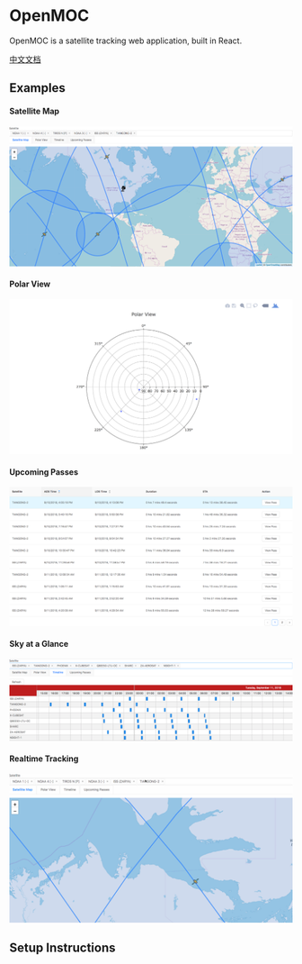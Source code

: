 OpenMOC
=================
OpenMOC is a satellite tracking web application, built in React.

[中文文档](https://github.com/Seedarchangel/TuChart/blob/master/Example_Graphs/En_US.md)

## Examples
#### Satellite Map
![notebook-0](https://github.com/Seedarchangel/openmoc/blob/master/examples/map_3.png?raw=true)
#### Polar View
![notebook-0](https://github.com/Seedarchangel/openmoc/blob/master/examples/polar_many.png)
#### Upcoming Passes
![notebook-0](https://github.com/Seedarchangel/openmoc/blob/master/examples/passes.png)
#### Sky at a Glance
![notebook-0](https://github.com/Seedarchangel/openmoc/blob/master/examples/timeline.png)
#### Realtime Tracking
![notebook-0](https://github.com/Seedarchangel/openmoc/blob/master/examples/move.gif)

## Setup Instructions


